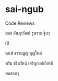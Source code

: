 # sai-ngub

Code Reviews

บอล อัษฎาวัฒน์ รูนราช จุ๊บๆ

เป้

นนท์ ธรรมนูญ บุญใหม่

พริม ชรินรัตน์ เจริญวงศ์เกียรติ


ทดสอบๆ

